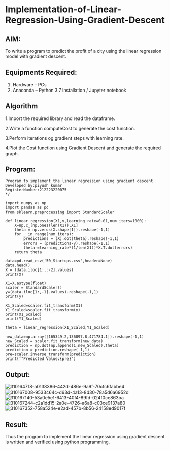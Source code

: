 # Implementation-of-Linear-Regression-Using-Gradient-Descent

## AIM:
To write a program to predict the profit of a city using the linear regression model with gradient descent.

## Equipments Required:
1. Hardware – PCs
2. Anaconda – Python 3.7 Installation / Jupyter notebook

## Algorithm
1.Import the required library and read the dataframe.

2.Write a function computeCost to generate the cost function.

3.Perform iterations og gradient steps with learning rate.

4.Plot the Cost function using Gradient Descent and generate the required graph.

## Program:
```/*
Program to implement the linear regression using gradient descent.
Developed by:piyush kumar
RegisterNumber:212223220075
*/
```
```
import numpy as np
import pandas as pd
from sklearn.preprocessing import StandardScaler

def linear_regression(X1,y,learning_rate=0.01,num_iters=1000):
    X=np.c_[np.ones(len(X1)),X1]
    theta = np.zeros(X.shape[1]).reshape(-1,1)
    for _ in range(num_iters):
        predictions = (X).dot(theta).reshape(-1,1)
        errors = (predictions-y).reshape(-1,1)
        theta-=learning_rate*(1/len(X1))*X.T.dot(errors)
    return theta
    
data=pd.read_csv('50_Startups.csv',header=None)
data.head()
X = (data.iloc[1:,:-2].values)
print(X)

X1=X.astype(float)
scaler = StandardScaler()
y=(data.iloc[1:,-1].values).reshape(-1,1)
print(y)

X1_Scaled=scaler.fit_transform(X1)
Y1_Scaled=scaler.fit_transform(y)
print(X1_Scaled)
print(Y1_Scaled)

theta = linear_regression(X1_Scaled,Y1_Scaled)

new_data=np.array([165349.2,136897.8,471784.1]).reshape(-1,1)
new_Scaled = scaler.fit_transform(new_data)
prediction = np.dot(np.append(1,new_Scaled),theta)
prediction = prediction.reshape(-1,1)
pre=scaler.inverse_transform(prediction)
print(f"Predicted Value:{pre}")
```
## Output:
![310164718-a0138386-442d-486e-9a9f-70cfc6fabbe4](https://github.com/H515piyush/Implementation-of-Linear-Regression-Using-Gradient-Descent/assets/147472999/0ad3a7b8-e161-4398-857e-0637bc4dff99)
![310167008-9533464c-d63d-4a13-8d30-78a5d6a6952d](https://github.com/H515piyush/Implementation-of-Linear-Regression-Using-Gradient-Descent/assets/147472999/ea558466-3573-4af5-a020-a1bab1db0fee)
![310167140-53a0e5e1-6413-40f4-89fd-024f0ce863ba](https://github.com/H515piyush/Implementation-of-Linear-Regression-Using-Gradient-Descent/assets/147472999/f27f477f-6d55-44e4-b581-51c24a220750)
![310167244-c2a1dd15-2a0e-4726-a6a8-c03ce9137a80](https://github.com/H515piyush/Implementation-of-Linear-Regression-Using-Gradient-Descent/assets/147472999/78cbd961-eeb4-436e-8cea-e50756f92601)
![310167352-758a524e-e2ad-457b-8b56-24158ed9017f](https://github.com/H515piyush/Implementation-of-Linear-Regression-Using-Gradient-Descent/assets/147472999/d4e41fde-1663-4a66-9521-9301dbba9160)




## Result:
Thus the program to implement the linear regression using gradient descent is written and verified using python programming.
